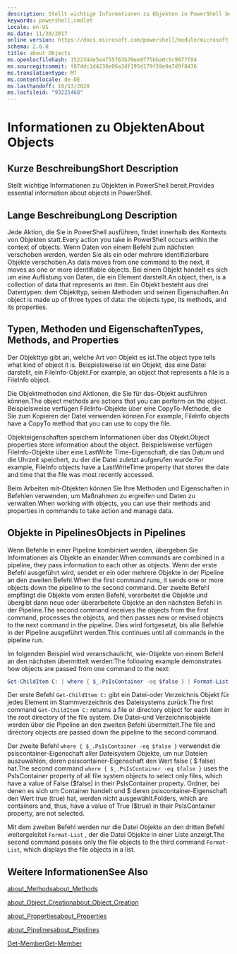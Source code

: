 ```yaml
---
description: Stellt wichtige Informationen zu Objekten in PowerShell bereit.
keywords: powershell,cmdlet
Locale: en-US
ms.date: 11/30/2017
online version: https://docs.microsoft.com/powershell/module/microsoft.powershell.core/about/about_objects?view=powershell-6&WT.mc_id=ps-gethelp
schema: 2.0.0
title: about_Objects
ms.openlocfilehash: 152234de5e4f55f63b70ee9775bba0c5c9977f84
ms.sourcegitcommit: f874dc1d4236e06a3df195d179f59e0a7d9f8436
ms.translationtype: MT
ms.contentlocale: de-DE
ms.lasthandoff: 10/13/2020
ms.locfileid: "93221468"
---
```

# <a name="about-objects"></a><span data-ttu-id="9a02d-104">Informationen zu Objekten</span><span class="sxs-lookup"><span data-stu-id="9a02d-104">About Objects</span></span>

## <a name="short-description"></a><span data-ttu-id="9a02d-105">Kurze Beschreibung</span><span class="sxs-lookup"><span data-stu-id="9a02d-105">Short Description</span></span>
<span data-ttu-id="9a02d-106">Stellt wichtige Informationen zu Objekten in PowerShell bereit.</span><span class="sxs-lookup"><span data-stu-id="9a02d-106">Provides essential information about objects in PowerShell.</span></span>

## <a name="long-description"></a><span data-ttu-id="9a02d-107">Lange Beschreibung</span><span class="sxs-lookup"><span data-stu-id="9a02d-107">Long Description</span></span>

<span data-ttu-id="9a02d-108">Jede Aktion, die Sie in PowerShell ausführen, findet innerhalb des Kontexts von Objekten statt.</span><span class="sxs-lookup"><span data-stu-id="9a02d-108">Every action you take in PowerShell occurs within the context of objects.</span></span> <span data-ttu-id="9a02d-109">Wenn Daten von einem Befehl zum nächsten verschoben werden, werden Sie als ein oder mehrere identifizierbare Objekte verschoben.</span><span class="sxs-lookup"><span data-stu-id="9a02d-109">As data moves from one command to the next, it moves as one or more identifiable objects.</span></span> <span data-ttu-id="9a02d-110">Bei einem Objekt handelt es sich um eine Auflistung von Daten, die ein Element darstellt.</span><span class="sxs-lookup"><span data-stu-id="9a02d-110">An object, then, is a collection of data that represents an item.</span></span> <span data-ttu-id="9a02d-111">Ein Objekt besteht aus drei Datentypen: dem Objekttyp, seinen Methoden und seinen Eigenschaften.</span><span class="sxs-lookup"><span data-stu-id="9a02d-111">An object is made up of three types of data: the objects type, its methods, and its properties.</span></span>

## <a name="types-methods-and-properties"></a><span data-ttu-id="9a02d-112">Typen, Methoden und Eigenschaften</span><span class="sxs-lookup"><span data-stu-id="9a02d-112">Types, Methods, and Properties</span></span>

<span data-ttu-id="9a02d-113">Der Objekttyp gibt an, welche Art von Objekt es ist.</span><span class="sxs-lookup"><span data-stu-id="9a02d-113">The object type tells what kind of object it is.</span></span> <span data-ttu-id="9a02d-114">Beispielsweise ist ein Objekt, das eine Datei darstellt, ein FileInfo-Objekt.</span><span class="sxs-lookup"><span data-stu-id="9a02d-114">For example, an object that represents a file is a FileInfo object.</span></span>

<span data-ttu-id="9a02d-115">Die Objektmethoden sind Aktionen, die Sie für das-Objekt ausführen können.</span><span class="sxs-lookup"><span data-stu-id="9a02d-115">The object methods are actions that you can perform on the object.</span></span>
<span data-ttu-id="9a02d-116">Beispielsweise verfügen FileInfo-Objekte über eine CopyTo-Methode, die Sie zum Kopieren der Datei verwenden können.</span><span class="sxs-lookup"><span data-stu-id="9a02d-116">For example, FileInfo objects have a CopyTo method that you can use to copy the file.</span></span>

<span data-ttu-id="9a02d-117">Objekteigenschaften speichern Informationen über das Objekt.</span><span class="sxs-lookup"><span data-stu-id="9a02d-117">Object properties store information about the object.</span></span> <span data-ttu-id="9a02d-118">Beispielsweise verfügen FileInfo-Objekte über eine LastWrite Time-Eigenschaft, die das Datum und die Uhrzeit speichert, zu der die Datei zuletzt aufgerufen wurde.</span><span class="sxs-lookup"><span data-stu-id="9a02d-118">For example, FileInfo objects have a LastWriteTime property that stores the date and time that the file was most recently accessed.</span></span>

<span data-ttu-id="9a02d-119">Beim Arbeiten mit-Objekten können Sie Ihre Methoden und Eigenschaften in Befehlen verwenden, um Maßnahmen zu ergreifen und Daten zu verwalten.</span><span class="sxs-lookup"><span data-stu-id="9a02d-119">When working with objects, you can use their methods and properties in commands to take action and manage data.</span></span>

## <a name="objects-in-pipelines"></a><span data-ttu-id="9a02d-120">Objekte in Pipelines</span><span class="sxs-lookup"><span data-stu-id="9a02d-120">Objects in Pipelines</span></span>

<span data-ttu-id="9a02d-121">Wenn Befehle in einer Pipeline kombiniert werden, übergeben Sie Informationen als Objekte an einander.</span><span class="sxs-lookup"><span data-stu-id="9a02d-121">When commands are combined in a pipeline, they pass information to each other as objects.</span></span> <span data-ttu-id="9a02d-122">Wenn der erste Befehl ausgeführt wird, sendet er ein oder mehrere Objekte in der Pipeline an den zweiten Befehl.</span><span class="sxs-lookup"><span data-stu-id="9a02d-122">When the first command runs, it sends one or more objects down the pipeline to the second command.</span></span> <span data-ttu-id="9a02d-123">Der zweite Befehl empfängt die Objekte vom ersten Befehl, verarbeitet die Objekte und übergibt dann neue oder überarbeitete Objekte an den nächsten Befehl in der Pipeline.</span><span class="sxs-lookup"><span data-stu-id="9a02d-123">The second command receives the objects from the first command, processes the objects, and then passes new or revised objects to the next command in the pipeline.</span></span>
<span data-ttu-id="9a02d-124">Dies wird fortgesetzt, bis alle Befehle in der Pipeline ausgeführt werden.</span><span class="sxs-lookup"><span data-stu-id="9a02d-124">This continues until all commands in the pipeline run.</span></span>

<span data-ttu-id="9a02d-125">Im folgenden Beispiel wird veranschaulicht, wie-Objekte von einem Befehl an den nächsten übermittelt werden:</span><span class="sxs-lookup"><span data-stu-id="9a02d-125">The following example demonstrates how objects are passed from one command to the next:</span></span>

```powershell
Get-ChildItem C: | where { $_.PsIsContainer -eq $false } | Format-List
```

<span data-ttu-id="9a02d-126">Der erste Befehl `Get-ChildItem C:` gibt ein Datei-oder Verzeichnis Objekt für jedes Element im Stammverzeichnis des Dateisystems zurück.</span><span class="sxs-lookup"><span data-stu-id="9a02d-126">The first command `Get-ChildItem C:` returns a file or directory object for each item in the root directory of the file system.</span></span> <span data-ttu-id="9a02d-127">Die Datei-und Verzeichnisobjekte werden über die Pipeline an den zweiten Befehl übermittelt.</span><span class="sxs-lookup"><span data-stu-id="9a02d-127">The file and directory objects are passed down the pipeline to the second command.</span></span>

<span data-ttu-id="9a02d-128">Der zweite Befehl `where { $_.PsIsContainer -eq $false }` verwendet die psiscontainer-Eigenschaft aller Dateisystem Objekte, um nur Dateien auszuwählen, deren psiscontainer-Eigenschaft den Wert false ( \$ false) hat.</span><span class="sxs-lookup"><span data-stu-id="9a02d-128">The second command `where { $_.PsIsContainer -eq $false }` uses the PsIsContainer property of all file system objects to select only files, which have a value of False (\$false) in their PsIsContainer property.</span></span> <span data-ttu-id="9a02d-129">Ordner, bei denen es sich um Container handelt und \$ deren psiscontainer-Eigenschaft den Wert true (true) hat, werden nicht ausgewählt.</span><span class="sxs-lookup"><span data-stu-id="9a02d-129">Folders, which are containers and, thus, have a value of True (\$true) in their PsIsContainer property, are not selected.</span></span>

<span data-ttu-id="9a02d-130">Mit dem zweiten Befehl werden nur die Datei Objekte an den dritten Befehl weitergeleitet `Format-List` , der die Datei Objekte in einer Liste anzeigt.</span><span class="sxs-lookup"><span data-stu-id="9a02d-130">The second command passes only the file objects to the third command `Format-List`, which displays the file objects in a list.</span></span>

## <a name="see-also"></a><span data-ttu-id="9a02d-131">Weitere Informationen</span><span class="sxs-lookup"><span data-stu-id="9a02d-131">See Also</span></span>

[<span data-ttu-id="9a02d-132">about_Methods</span><span class="sxs-lookup"><span data-stu-id="9a02d-132">about_Methods</span></span>](about_Methods.md)

[<span data-ttu-id="9a02d-133">about_Object_Creation</span><span class="sxs-lookup"><span data-stu-id="9a02d-133">about_Object_Creation</span></span>](about_Object_Creation.md)

[<span data-ttu-id="9a02d-134">about_Properties</span><span class="sxs-lookup"><span data-stu-id="9a02d-134">about_Properties</span></span>](about_Properties.md)

[<span data-ttu-id="9a02d-135">about_Pipelines</span><span class="sxs-lookup"><span data-stu-id="9a02d-135">about_Pipelines</span></span>](about_Pipelines.md)

[<span data-ttu-id="9a02d-136">Get-Member</span><span class="sxs-lookup"><span data-stu-id="9a02d-136">Get-Member</span></span>](xref:Microsoft.PowerShell.Utility.Get-Member)
